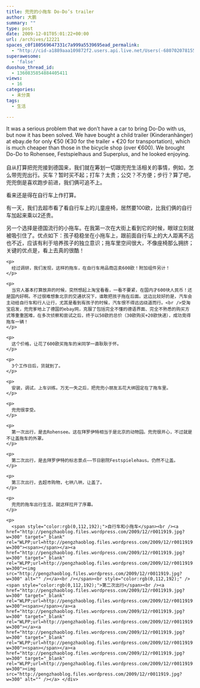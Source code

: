 ```yaml
---
title: 兜兜的小拖车 Do-Do’s trailer
author: 大鹏
summary: ""
type: post
date: 2009-12-01T05:01:22+00:00
url: /archives/12221
spaces_c0f180569647331c7a999a5539695ead_permalink:
  - "http://cid-a1889aaa109872f2.users.api.live.net/Users(-6807020781556960526)/Blogs('A1889AAA109872F2!102')/Entries('A1889AAA109872F2!736')?authkey=7T08dKQfQ0s%24"
superawesome:
  - 'false'
duoshuo_thread_id:
  - 1360835854884405411
views:
  - 16
categories:
  - 未分类
tags:
  - 生活

---
```

<div id="msgcns!A1889AAA109872F2!736" class="bvMsg">
  <span>It was a serious problem that we don&#8217;t have a car to bring Do-Do with us, but now it has been solved. We have bought a child trailer (</span><span>Kinderanhänger</span>) at ebay.de for only €50 (€30 for the trailer + €20 for transportation), which is much cheaper than those in the bicycle shop (over €600). We brought Do-Do to Rohensee, Festspielhaus and Superplus, and he looked enjoying.<br /><span><br />自从打算把兜兜接到德国来，我们就在筹划一切跟兜兜生活相关的事情，例如，怎么带兜兜出行。买车？暂时买不起；打车？太贵；公交？不方便；步行？算了吧，兜兜倒是喜欢跑步前进，我们俩可追不上。</p> 
  
  <p>
    看来还是得在自行车上作打算。
  </p>
  
  <p>
    有一天，我们去超市看了看自行车上的儿童座椅，居然要100欧，比我们俩的自行车加起来乘以2还贵。
  </p>
  
  <p>
    另一个选择是德国流行的小拖车。在我第一次在大街上看到它的时候，</span><span>眼球</span><span>立刻就被吸引住了。优点如下：孩子稳稳坐在小拖车上，跟前面自行车上的大人距离不远也不近，应该有利于培养孩子的独立意识；拖车里空间很大，不像座椅那么拥挤；关键的优点是，看上去真的很酷！</p> 
    
    <p>
      经过调研，我们发现，这样的拖车，在自行车用品商店卖600欧！附加组件另计！
    </p>
    
    <p>
      当穷人基本打算放弃的时候，突然想起上淘宝看看，一看不要紧，在国内才600块人民币！还是国内好啊。不过很难想象北京的交通状况下，谁敢把孩子拖在后面。这边比较好的是，汽车会主动给自行车和行人让行，尤其是看到有孩子的时候，汽车恨不得远远绕道而行。<br />受淘宝启发，兜兜爹地上了德国的ebay网，克服了包括完全不懂的德语界面、完全不熟悉的购买方式等重重困难，在多次侦察和尝试之后，终于以50欧的总价（30欧购买+20欧快递），成功竞得拖车一辆！
    </p>
    
    <p>
      这个价格，让花了600欧买拖车的米同学一直耿耿于怀。
    </p>
    
    <p>
      3个工作日后，货就到了。
    </p>
    
    <p>
      安装，调试，上车训练。万无一失之后，把兜兜小朋友五花大绑固定在了拖车里。
    </p>
    
    <p>
      兜兜很享受。
    </p>
    
    <p>
      第一次出行，是去Rohensee。这在拜罗伊特相当于是北京的动物园。兜兜很开心，不过就是不让盖拖车的外罩。
    </p>
    
    <p>
      第二次出行，是去拜罗伊特的标志景点——节日剧院Festspielehaus。仍然不让盖。
    </p>
    
    <p>
      第三次出行，去超市购物，七哄八哄，让盖了。
    </p>
    
    <p>
      兜兜的拖车出行生活，就这样拉开了序幕。
    </p>
    
    <p>
      <span style="color:rgb(0,112,192);">自行车和小拖车</span><br /><a href="http://pengzhaoblog.files.wordpress.com/2009/12/r0011919.jpg?w=300" target="_blank" rel="WLPP;url=http://pengzhaoblog.files.wordpress.com/2009/12/r0011919.jpg?w=300"><span></span></a><a href="http://pengzhaoblog.files.wordpress.com/2009/12/r0011919.jpg?w=300" target="_blank" rel="WLPP;url=http://pengzhaoblog.files.wordpress.com/2009/12/r0011919.jpg?w=300"><img src="http://pengzhaoblog.files.wordpress.com/2009/12/r0011919.jpg?w=300" alt="" /></a><br /></span><br style="color:rgb(0,112,192);" /><span style="color:rgb(0,112,192);">第二次出行</span><br /><a href="http://pengzhaoblog.files.wordpress.com/2009/12/r0011919.jpg?w=300" target="_blank" rel="WLPP;url=http://pengzhaoblog.files.wordpress.com/2009/12/r0011919.jpg?w=300"><span></span></a><a href="http://pengzhaoblog.files.wordpress.com/2009/12/r0011919.jpg?w=300" target="_blank" rel="WLPP;url=http://pengzhaoblog.files.wordpress.com/2009/12/r0011919.jpg?w=300"></a><a href="http://pengzhaoblog.files.wordpress.com/2009/12/r0011919.jpg?w=300" target="_blank" rel="WLPP;url=http://pengzhaoblog.files.wordpress.com/2009/12/r0011919.jpg?w=300"><span></span></a><a href="http://pengzhaoblog.files.wordpress.com/2009/12/r0011919.jpg?w=300" target="_blank" rel="WLPP;url=http://pengzhaoblog.files.wordpress.com/2009/12/r0011919.jpg?w=300"><img src="http://pengzhaoblog.files.wordpress.com/2009/12/r0011919.jpg?w=300" alt="" /></a> </div>
